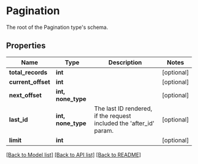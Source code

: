 # Pagination

The root of the Pagination type's schema.

## Properties
Name | Type | Description | Notes
------------ | ------------- | ------------- | -------------
**total_records** | **int** |  | [optional] 
**current_offset** | **int** |  | [optional] 
**next_offset** | **int, none_type** |  | [optional] 
**last_id** | **int, none_type** | The last ID rendered, if the request included the &#39;after_id&#39; param. | [optional] 
**limit** | **int** |  | [optional] 

[[Back to Model list]](../README.md#documentation-for-models) [[Back to API list]](../README.md#documentation-for-api-endpoints) [[Back to README]](../README.md)


